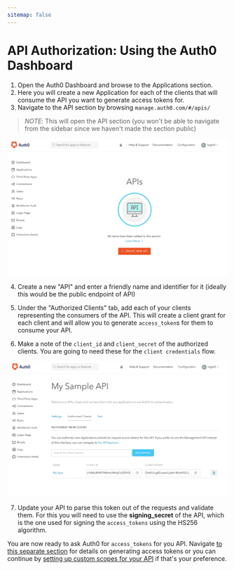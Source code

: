 ```yaml
---
sitemap: false
---
```


# API Authorization: Using the Auth0 Dashboard

1. Open the Auth0 Dashboard and browse to the Applications section.
2. Here you will create a new Application for each of the clients that will consume the API you want to generate access tokens for.
3. Navigate to the API section by browsing
  `manage.auth0.com/#/apis/`

  > *NOTE*: This will open the API section (you won't be able to navigate from the sidebar since we haven't made the section public)

  ![](/media/articles/api-auth/api-section.png)

4. Create a new "API" and enter a friendly name and identifier for it (ideally this would be the public endpoint of API)

  [](/media/articles/api-auth/new-api.png)

5. Under the "Authorized Clients" tab, add each of your clients representing the consumers of the API. This will create a client grant for each client and will allow you to generate `access_token`s for them to consume your API.

6. Make a note of the `client_id` and `client_secret` of the authorized clients. You are going to need these for the `client credentials` flow.

  ![](/media/articles/api-auth/authorized-client.png)

7. Update your API to parse this token out of the requests and validate them. For this you will need to use the **signing_secret** of the API, which is the one used for signing the `access_tokens` using the HS256 algorithm.

You are now ready to ask Auth0 for `access_tokens` for you API. Navigate [to this separate section](#asking-for-access-tokens) for details on generating access tokens or you can continue by [setting up custom scopes for your API](#adding-scopes) if that's your preference.
